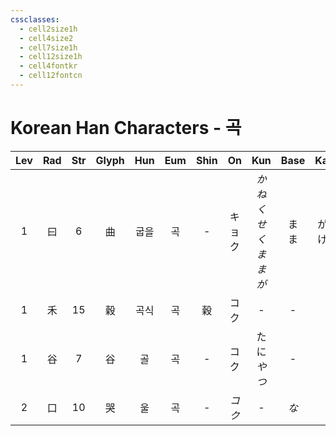 ```yaml
---
cssclasses:
  - cell2size1h
  - cell4size2
  - cell7size1h
  - cell12size1h
  - cell4fontkr
  - cell12fontcn
---
```


# Korean Han Characters - 곡

| Lev | Rad | Str | Glyph | Hun | Eum | Shin |  On  |          Kun           |  Base  |   Kana   | Simp |   Man    | Can  | Viet |
| :-: | :-: | :-: | :---: | :-: | :-: | :--: | :--: | :--------------------: | :----: | :------: | :--: | :------: | :--: | :--: |
|  1  |  曰  |  6  |   曲   | 굽을  |  곡  |  -   | キョク  | *かね<br>くせ<br>くま<br>まが* | ま<br>ま | がる<br>げる |  -   | qū<br>qǔ | kuk1 |      |
|  1  |  禾  | 15  |   穀   | 곡식  |  곡  |  穀   |  コク  |           -            |   -    |    -     |  谷   |    gǔ    | guk1 |      |
|  1  |  谷  |  7  |   谷   |  골  |  곡  |  -   |  コク  |       たに<br>*やつ*       |   -    |    -     |  -   |    gǔ    | guk1 |      |
|  2  |  口  | 10  |   哭   |  울  |  곡  |  -   | *コク* |           -            |  *な*   |   *く*    |  -   |    kū    | huk1 |      |
